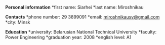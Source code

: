 __Personal information__
*first name: Siarhei
*last name: Miroshnikau

__Contacts__
*phone number: 29 3899091
*email: miroshnikausv@gmail.com
*city: Minsk

__Education__
*university: Belarusian National Technical University
*faculty: Power Engineering
*graduation year: 2008
*english level: A1
